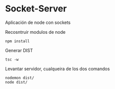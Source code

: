 # Socket-Server

Aplicación de node con sockets

Recosntruir modulos de node
```
npm install
```

Generar DIST
```
tsc -w
```

Levantar servidor, cualqueira de los dos comandos
```
nodemon dist/
node dist/
```

